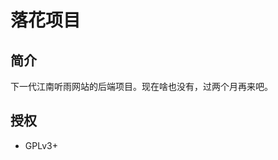 # 落花项目

## 简介

下一代江南听雨网站的后端项目。现在啥也没有，过两个月再来吧。


## 授权

* GPLv3+


<!-- vim:set ai et ts=4 sw=4 sts=4 fenc=utf-8: -->
